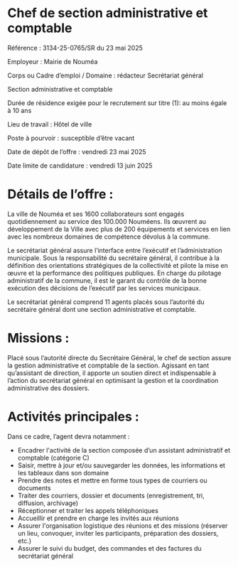 # Chef de section administrative et comptable

Référence : 3134-25-0765/SR du 23 mai 2025

Employeur : Mairie de Nouméa

Corps ou Cadre d’emploi / Domaine : rédacteur Secrétariat général

Section administrative et comptable

Durée de résidence exigée pour le recrutement sur titre (1): au moins égale à 10 ans

Lieu de travail : Hôtel de ville

Poste à pourvoir : susceptible d’être vacant

Date de dépôt de l’offre : vendredi 23 mai 2025

Date limite de candidature : vendredi 13 juin 2025

# Détails de l’offre :

La ville de Nouméa et ses 1600 collaborateurs sont engagés quotidiennement au service des 100.000 Nouméens. Ils œuvrent au développement de la Ville avec plus de 200 équipements et services en lien avec les nombreux domaines de compétence dévolus à la commune.

Le secrétariat général assure l’interface entre l’exécutif et l’administration municipale. Sous la responsabilité du secrétaire général, il contribue à la définition des orientations stratégiques de la collectivité et pilote la mise en œuvre et la performance des politiques publiques. En charge du pilotage administratif de la commune, il est le garant du contrôle de la bonne exécution des décisions de l’exécutif par les services municipaux.

Le secrétariat général comprend 11 agents placés sous l’autorité du secrétaire général dont une section administrative et comptable.

# Missions :

Placé sous l’autorité directe du Secrétaire Général, le chef de section assure la gestion administrative et comptable de la section. Agissant en tant qu’assistant de direction, il apporte un soutien direct et indispensable à l’action du secrétariat général en optimisant la gestion et la coordination administrative des dossiers.

# Activités principales :

Dans ce cadre, l’agent devra notamment :

- Encadrer l'activité de la section composée d’un assistant administratif et comptable (catégorie C)
- Saisir, mettre à jour et/ou sauvegarder les données, les informations et les tableaux dans son domaine
- Prendre des notes et mettre en forme tous types de courriers ou documents
- Traiter des courriers, dossier et documents (enregistrement, tri, diffusion, archivage)
- Réceptionner et traiter les appels téléphoniques
- Accueillir et prendre en charge les invités aux réunions
- Assurer l'organisation logistique des réunions et des missions (réserver un lieu, convoquer, inviter les participants, préparation des dossiers, etc.)
- Assurer le suivi du budget, des commandes et des factures du secrétariat général